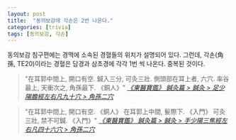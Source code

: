 ```yaml
---
layout: post
title:  "동의보감에 각손은 2번 나온다."
categories: [trivia]
tags: [동의보감, 각손]
---
```


동의보감 침구편에는 경맥에 소속된 경혈들의 위치가 설명되어 있다. 그런데, 각손(角孫, TE20)이라는 경혈은 담경과 삼초경에 각각 1번 씩 나온다. 중복된 것이다.

> "在耳郭中間上, 開口有空. 鍼入三分, 可灸三壯. 側頭部在耳上者, 六穴. 率谷最上, 天衝次之, 角孫最下. 《銅人》" _[《東醫寶鑑》 鍼灸篇 > 鍼灸 > 足少陽膽經左右凡九十穴 > 角孫二穴](https://mediclassics.kr/books/8/volume/23#content_1110)_

> "在耳郭中間上, 開口有空. 《銅人》 在耳郭上中間, 髮際下. 《入門》 可灸三壯, 禁不可鍼. 《入門》" _[《東醫寶鑑》 鍼灸篇 > 鍼灸 > 手少陽三焦經左右凡四十六穴 > 角孫二穴](https://mediclassics.kr/books/8/volume/23#content_1009)_
